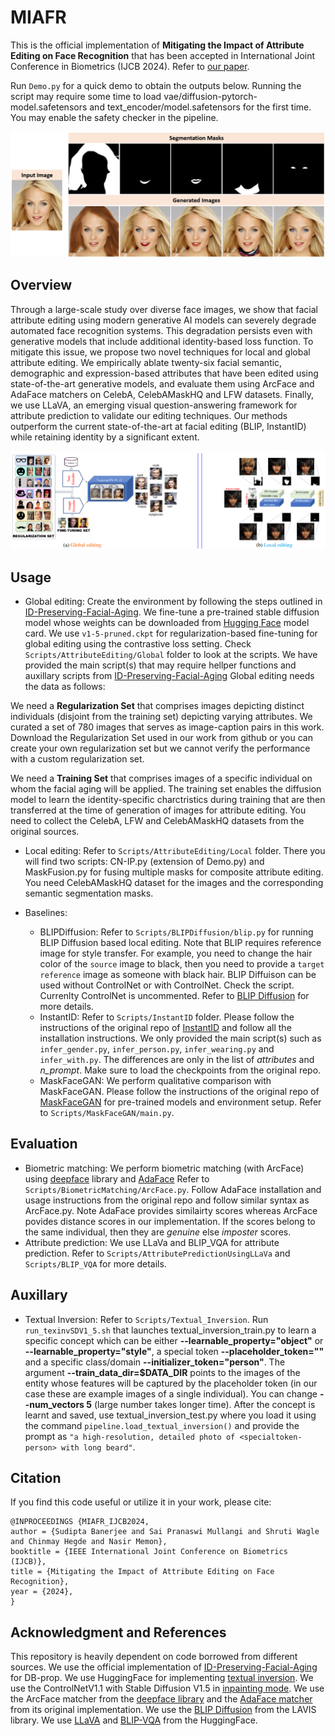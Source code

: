 # MIAFR
This is the official implementation of **Mitigating the Impact of Attribute Editing on Face Recognition** that has been accepted in International Joint Conference in Biometrics (IJCB 2024). Refer to [our paper](https://arxiv.org/html/2403.08092v1).

Run `Demo.py` for a quick demo to obtain the outputs below. Running the script may require some time to load vae/diffusion-pytorch-model.safetensors and text_encoder/model.safetensors for the first time. You may enable the safety checker in the pipeline.

![alt text](GithubDemo.PNG)

## Overview
Through a large-scale study over diverse face images, we show that facial attribute editing using modern generative AI models can severely degrade automated face recognition systems. This degradation persists even with generative models that include additional identity-based loss function. To mitigate this issue, we propose two novel techniques for local and global attribute editing. We empirically ablate twenty-six facial semantic, demographic and expression-based attributes that have been edited using state-of-the-art generative models, and evaluate them using ArcFace and AdaFace matchers on CelebA, CelebAMaskHQ and LFW datasets. Finally, we use LLaVA, an emerging visual question-answering framework for attribute prediction to validate our editing techniques. Our methods outperform the current state-of-the-art at facial editing (BLIP, InstantID) while retaining identity by a significant extent.

![alt text](IJCB2024_Overview.PNG)

## Usage
- Global editing: Create the environment by following the steps outlined in [ID-Preserving-Facial-Aging](https://github.com/sudban3089/ID-Preserving-Facial-Aging). We fine-tune a pre-trained stable diffusion model whose weights can be downloaded from [Hugging Face](https://huggingface.co/CompVis) model card. We use `v1-5-pruned.ckpt` for regularization-based fine-tuning for global editing using the contrastive loss setting. Check `Scripts/AttributeEditing/Global` folder to look at the scripts. We have provided the main script(s) that may require hellper functions and auxillary scripts from [ID-Preserving-Facial-Aging](https://github.com/sudban3089/ID-Preserving-Facial-Aging) Global editing needs the data as follows:

We need a **Regularization Set** that comprises images depicting distinct individuals (disjoint from the training set) depicting varying attributes. We curated a set of 780 images that serves as image-caption pairs in this work. Download the Regularization Set used in our work from github or you can create your own regularization set but we cannot verify the performance with a custom regularization set. 

We need a **Training Set** that comprises images of a specific individual on whom the facial aging will be applied. The training set enables the diffusion model to learn the identity-specific charctristics during training that are then transferred at the time of generation of images for attribute editing. You need to collect the CelebA, LFW and CelebAMaskHQ datasets from the original sources.

- Local editing: Refer to `Scripts/AttributeEditing/Local` folder. There you will find two scripts: CN-IP.py (extension of Demo.py) and MaskFusion.py for fusing multiple masks for composite attribute editing. You need CelebAMaskHQ dataset for the images and the corresponding semantic segmentation masks.

- Baselines:
  - BLIPDiffusion: Refer to `Scripts/BLIPDiffusion/blip.py` for running BLIP Diffusion based local editing. Note that BLIP requires reference image for style transfer. For example, you need to change the hair color of the `source` image to black, then you need to provide a `target reference` image as someone with black hair. BLIP Diffuison can be used without ControlNet or with ControlNet. Check the script. Currenlty ControlNet is uncommented. Refer to [BLIP Diffusion](https://github.com/salesforce/LAVIS/tree/main/projects/blip-diffusion) for more details.
  - InstantID: Refer to `Scripts/InstantID` folder. Please follow the instructions of the original repo of [InstantID](https://github.com/InstantID/InstantID) and follow all the installation instructions. We only provided the main script(s) such as `infer_gender.py`, `infer_person.py`, `infer_wearing.py` and `infer_with.py`. The differences are only in the list of *attributes* and *n_prompt*. Make sure to load the checkpoints from the original repo.
  - MaskFaceGAN: We perform qualitative comparison with MaskFaceGAN. Please follow the instructions of the original repo of [MaskFaceGAN](https://github.com/MartinPernus/MaskFaceGAN) for pre-trained models and environment setup. Refer to `Scripts/MaskFaceGAN/main.py`.


## Evaluation

- Biometric matching: We perform biometric matching (with ArcFace) using [deepface](https://github.com/serengil/deepface) library and [AdaFace](https://github.com/mk-minchul/AdaFace) Refer to `Scripts/BiometricMatching/ArcFace.py`. Follow AdaFace installation and usage instructions from the original repo and follow similar syntax as ArcFace.py. Note AdaFace provides similairty scores whereas ArcFace povides distance scores in our implementation. If the scores belong to the same individual, then they are *genuine* else *imposter* scores. 
- Attribute prediction: We use LLaVa and BLIP_VQA for attribute prediction. Refer to `Scripts/AttributePredictionUsingLLaVa` and `Scripts/BLIP_VQA` for more details.

## Auxillary 

- Textual Inversion: Refer to `Scripts/Textual_Inversion`. Run `run_texinvSDV1_5.sh` that launches textual_inversion_train.py to learn a specific concept which can be either **--learnable_property="object"** or **--learnable_property="style"**, a special token **--placeholder_token="<specialtoken-person>"** and a specific class/domain **--initializer_token="person"**. The argument **--train_data_dir=$DATA_DIR** points to the images of the entity whose features will be captured by the placeholder token (in our case these are example images of a single individual). You can change **--num_vectors 5** (large number takes longer time). After the concept is learnt and saved, use textual_inversion_test.py where you load it using the command `pipeline.load_textual_inversion()` and provide the prompt as `"a high-resolution, detailed photo of <specialtoken-person> with long beard"`. 

## Citation
If you find this code useful or utilize it in your work, please cite:
```
@INPROCEEDINGS {MIAFR_IJCB2024,
author = {Sudipta Banerjee and Sai Pranaswi Mullangi and Shruti Wagle and Chinmay Hegde and Nasir Memon},
booktitle = {IEEE International Joint Conference on Biometrics (IJCB)},
title = {Mitigating the Impact of Attribute Editing on Face Recognition},
year = {2024},
}
```

## Acknowledgment and References
This repository is heavily dependent on code borrowed from different sources. 
 We use the official implementation of [ID-Preserving-Facial-Aging](https://github.com/sudban3089/ID-Preserving-Facial-Aging) for DB-prop. We use HuggingFace for implementing [textual inversion](https://huggingface.co/docs/diffusers/en/using-diffusers/textual_inversion_inference). We use the ControlNetV1.1 with Stable Diffusion V1.5 in [inpainting mode](https://huggingface.co/lllyasviel/control_v11p_sd15_inpaint). We use the ArcFace matcher from the [deepface library](https://github.com/serengil/deepface) and the [AdaFace matcher](https://github.com/mk-minchul/AdaFace) from its original implementation. We use the [BLIP Diffusion](https://github.com/salesforce/LAVIS/tree/main/projects/blip-diffusion) from the LAVIS library. We use [LLaVA](https://huggingface.co/docs/transformers/main/en/model_doc/llava) and [BLIP-VQA](https://huggingface.co/Salesforce/blip-vqa-base) from the HuggingFace.


